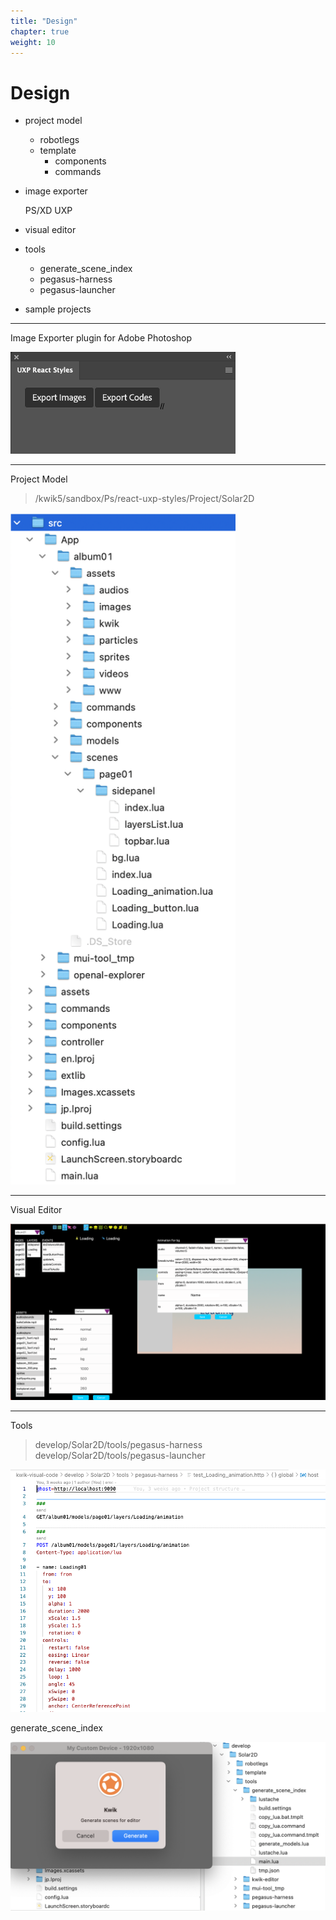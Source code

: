 ```yaml
---
title: "Design"
chapter: true
weight: 10
---
```


# Design

- project model
  - robotlegs
  - template
    - components
    - commands

- image exporter

  PS/XD UXP

- visual editor

- tools
  - generate_scene_index
  - pegasus-harness
  - pegasus-launcher

- sample projects

---
Image Exporter plugin for Adobe Photoshop


<img src="./img/2022-05-18-13-25-58.png" width="360">

---
Project Model

> /kwik5/sandbox/Ps/react-uxp-styles/Project/Solar2D

<img src="./img/2022-05-18-13-20-45.png" width="360">

---
Visual Editor

<img src="./img/2022-05-18-13-15-45.png" width="800">

---
Tools

> develop/Solar2D/tools/pegasus-harness
> develop/Solar2D/tools/pegasus-launcher

<img src="./img/2022-05-18-13-37-14.png" width="600">

generate_scene_index

<img src="./img/2022-05-18-13-39-54.png" width="600">
